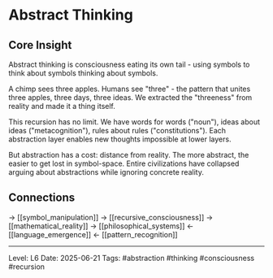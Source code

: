 # Abstract Thinking

## Core Insight
Abstract thinking is consciousness eating its own tail - using symbols to think about symbols thinking about symbols.

A chimp sees three apples. Humans see "three" - the pattern that unites three apples, three days, three ideas. We extracted the "threeness" from reality and made it a thing itself.

This recursion has no limit. We have words for words ("noun"), ideas about ideas ("metacognition"), rules about rules ("constitutions"). Each abstraction layer enables new thoughts impossible at lower layers.

But abstraction has a cost: distance from reality. The more abstract, the easier to get lost in symbol-space. Entire civilizations have collapsed arguing about abstractions while ignoring concrete reality.

## Connections
→ [[symbol_manipulation]]
→ [[recursive_consciousness]]
→ [[mathematical_reality]]
→ [[philosophical_systems]]
← [[language_emergence]]
← [[pattern_recognition]]

---
Level: L6
Date: 2025-06-21
Tags: #abstraction #thinking #consciousness #recursion